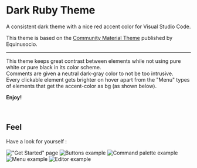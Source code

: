 # Dark Ruby Theme

A consistent dark theme with a nice red accent color for Visual Studio Code.

This theme is based on the [Community Material Theme](https://marketplace.visualstudio.com/items?itemName=Equinusocio.vsc-community-material-theme) published by Equinusocio.

---

This theme keeps great contrast between elements while not using pure white or pure black in its color scheme.\
Comments are given a neutral dark-gray color to not be too intrusive.\
Every clickable element gets brighter on hover apart from the "Menu" types of elements that get the accent-color as bg (as shown below).

**Enjoy!**

<br>

## Feel

Have a look for yourself :

!["Get Started" page](https://yolanare.github.io/vscode-dark-ruby-theme/showcase/showcase1.jpg)
![Buttons example](https://yolanare.github.io/vscode-dark-ruby-theme/showcase/showcase5.jpg)
![Command palette example](https://yolanare.github.io/vscode-dark-ruby-theme/showcase/showcase2.jpg)
![Menu example](https://yolanare.github.io/vscode-dark-ruby-theme/showcase/showcase3.jpg)
![Editor example](https://yolanare.github.io/vscode-dark-ruby-theme/showcase/showcase4.jpg)
